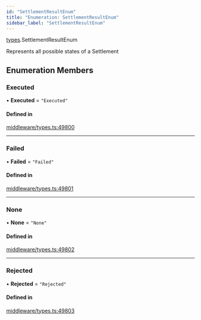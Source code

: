 ```yaml
---
id: "SettlementResultEnum"
title: "Enumeration: SettlementResultEnum"
sidebar_label: "SettlementResultEnum"
---
```


[types](../../../modules/Types/Types.md).SettlementResultEnum

Represents all possible states of a Settlement

## Enumeration Members

### Executed

• **Executed** = ``"Executed"``

#### Defined in

[middleware/types.ts:49800](https://github.com/PolymeshAssociation/polymesh-sdk/blob/fedc4714f/src/middleware/types.ts#L49800)

___

### Failed

• **Failed** = ``"Failed"``

#### Defined in

[middleware/types.ts:49801](https://github.com/PolymeshAssociation/polymesh-sdk/blob/fedc4714f/src/middleware/types.ts#L49801)

___

### None

• **None** = ``"None"``

#### Defined in

[middleware/types.ts:49802](https://github.com/PolymeshAssociation/polymesh-sdk/blob/fedc4714f/src/middleware/types.ts#L49802)

___

### Rejected

• **Rejected** = ``"Rejected"``

#### Defined in

[middleware/types.ts:49803](https://github.com/PolymeshAssociation/polymesh-sdk/blob/fedc4714f/src/middleware/types.ts#L49803)
